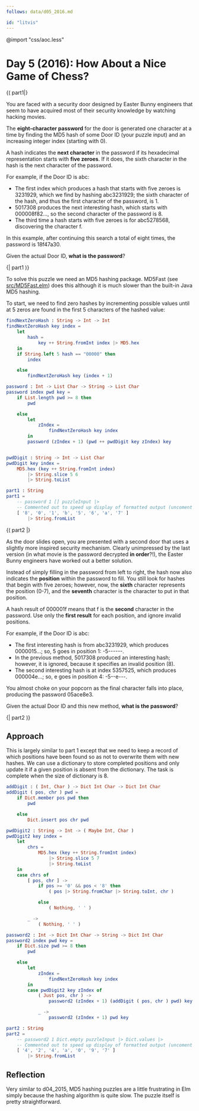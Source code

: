 ```yaml
---
follows: data/d05_2016.md

id: "litvis"
---
```


@import "css/aoc.less"

# Day 5 (2016): How About a Nice Game of Chess?

{( part1|}

You are faced with a security door designed by Easter Bunny engineers that seem to have acquired most of their security knowledge by watching hacking movies.

The **eight-character password** for the door is generated one character at a time by finding the MD5 hash of some Door ID (your puzzle input) and an increasing integer index (starting with 0).

A hash indicates the **next character** in the password if its hexadecimal representation starts with **five zeroes**. If it does, the sixth character in the hash is the next character of the password.

For example, if the Door ID is abc:

- The first index which produces a hash that starts with five zeroes is 3231929, which we find by hashing abc3231929; the sixth character of the hash, and thus the first character of the password, is 1.
- 5017308 produces the next interesting hash, which starts with 000008f82..., so the second character of the password is 8.
- The third time a hash starts with five zeroes is for abc5278568, discovering the character f.

In this example, after continuing this search a total of eight times, the password is 18f47a30.

Given the actual Door ID, **what is the password**?

{| part1 )}

To solve this puzzle we need an MD5 hashing package. MD5Fast (see [src/MD5Fast.elm](src/MD5Fast.elm)) does this although it is much slower than the built-in Java MD5 hashing.

To start, we need to find zero hashes by incrementing possible values until at 5 zeros are found in the first 5 characters of the hashed value:

```elm {l}
findNextZeroHash : String -> Int -> Int
findNextZeroHash key index =
    let
        hash =
            key ++ String.fromInt index |> MD5.hex
    in
    if String.left 5 hash == "00000" then
        index

    else
        findNextZeroHash key (index + 1)
```

```elm {l}
password : Int -> List Char -> String -> List Char
password index pwd key =
    if List.length pwd >= 8 then
        pwd

    else
        let
            zIndex =
                findNextZeroHash key index
        in
        password (zIndex + 1) (pwd ++ pwdDigit key zIndex) key


pwdDigit : String -> Int -> List Char
pwdDigit key index =
    MD5.hex (key ++ String.fromInt index)
        |> String.slice 5 6
        |> String.toList
```

```elm {l m}
part1 : String
part1 =
    -- password 1 [] puzzleInput |>
    -- Commented out to speed up display of formatted output (uncoment to recalculate)
    [ '8', '0', '1', 'b', '5', '6', 'a', '7' ]
        |> String.fromList
```

{( part2 |}

As the door slides open, you are presented with a second door that uses a slightly more inspired security mechanism. Clearly unimpressed by the last version (in what movie is the password decrypted **in order**?!), the Easter Bunny engineers have worked out a better solution.

Instead of simply filling in the password from left to right, the hash now also indicates the **position** within the password to fill. You still look for hashes that begin with five zeroes; however, now, the **sixth** character represents the position (0-7), and the **seventh** character is the character to put in that position.

A hash result of 000001f means that f is the **second** character in the password. Use only the **first result** for each position, and ignore invalid positions.

For example, if the Door ID is abc:

- The first interesting hash is from abc3231929, which produces 0000015...; so, 5 goes in position 1: -5------.
- In the previous method, 5017308 produced an interesting hash; however, it is ignored, because it specifies an invalid position (8).
- The second interesting hash is at index 5357525, which produces 000004e...; so, e goes in position 4: -5--e---.

You almost choke on your popcorn as the final character falls into place, producing the password 05ace8e3.

Given the actual Door ID and this new method, **what is the password**?

{| part2 )}

## Approach

This is largely similar to part 1 except that we need to keep a record of which positions have been found so as not to overwrite them with new hashes. We can use a dictionary to store completed positions and only update it if a given position is absent from the dictionary. The task is complete when the size of dictionary is 8.

```elm {l}
addDigit : ( Int, Char ) -> Dict Int Char -> Dict Int Char
addDigit ( pos, chr ) pwd =
    if Dict.member pos pwd then
        pwd

    else
        Dict.insert pos chr pwd
```

```elm {l}
pwdDigit2 : String -> Int -> ( Maybe Int, Char )
pwdDigit2 key index =
    let
        chrs =
            MD5.hex (key ++ String.fromInt index)
                |> String.slice 5 7
                |> String.toList
    in
    case chrs of
        [ pos, chr ] ->
            if pos >= '0' && pos < '8' then
                ( pos |> String.fromChar |> String.toInt, chr )

            else
                ( Nothing, ' ' )

        _ ->
            ( Nothing, ' ' )
```

```elm {l}
password2 : Int -> Dict Int Char -> String -> Dict Int Char
password2 index pwd key =
    if Dict.size pwd >= 8 then
        pwd

    else
        let
            zIndex =
                findNextZeroHash key index
        in
        case pwdDigit2 key zIndex of
            ( Just pos, chr ) ->
                password2 (zIndex + 1) (addDigit ( pos, chr ) pwd) key

            _ ->
                password2 (zIndex + 1) pwd key
```

```elm {l r}
part2 : String
part2 =
    -- password2 1 Dict.empty puzzleInput |> Dict.values |>
    -- Commented out to speed up display of formatted output (uncoment to recalculate)
    [ '4', '2', '4', 'a', '0', '9', '7' ]
        |> String.fromList
```

## Reflection

Very similar to d04_2015, MD5 hashing puzzles are a little frustrating in Elm simply because the hashing algorithm is quite slow. The puzzle itself is pretty straightforward.
